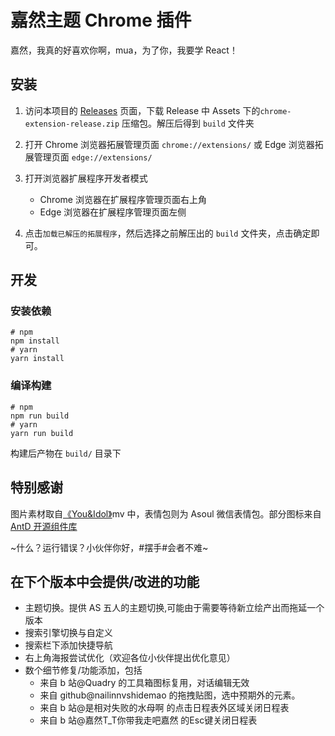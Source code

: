 # 嘉然主题 Chrome 插件

嘉然，我真的好喜欢你啊，mua，为了你，我要学 React！

## 安装

1. 访问本项目的 [Releases](https://github.com/b9891796435/diana_chrome_extension/releases) 页面，下载 Release 中 Assets 下的`chrome-extension-release.zip` 压缩包。解压后得到 `build` 文件夹

2. 打开 Chrome 浏览器拓展管理页面 `chrome://extensions/` 或 Edge 浏览器拓展管理页面 `edge://extensions/`
3. 打开浏览器扩展程序开发者模式
   - Chrome 浏览器在扩展程序管理页面右上角
   - Edge 浏览器在扩展程序管理页面左侧
4. 点击`加载已解压的拓展程序`，然后选择之前解压出的 `build` 文件夹，点击确定即可。

## 开发

### 安装依赖

```shell
# npm
npm install
# yarn
yarn install
```

### 编译构建

```shell
# npm
npm run build
# yarn
yarn run build
```

构建后产物在 `build/` 目录下

## 特别感谢

图片素材取自<a href="https://www.bilibili.com/video/BV1134y1o7hi">《You&Idol》</a>mv 中，表情包则为 Asoul 微信表情包。部分图标来自<a href="https://github.com/ant-design/ant-design">AntD 开源组件库</a>

~什么？运行错误？小伙伴你好，#摆手#会者不难~

## 在下个版本中会提供/改进的功能

- 主题切换。提供 AS 五人的主题切换,可能由于需要等待新立绘产出而拖延一个版本
- 搜索引擎切换与自定义
- 搜索栏下添加快捷导航
- 右上角海报尝试优化（欢迎各位小伙伴提出优化意见）
- 数个细节修复/功能添加，包括 
   - 来自 b 站@Quadry 的工具箱图标复用，对话编辑无效
   - 来自 github@nailinnvshidemao 的拖拽贴图，选中预期外的元素。
   - 来自 b 站@是相对失败的水母啊 的点击日程表外区域关闭日程表
   - 来自 b 站@嘉然T_T你带我走吧嘉然 的Esc键关闭日程表
